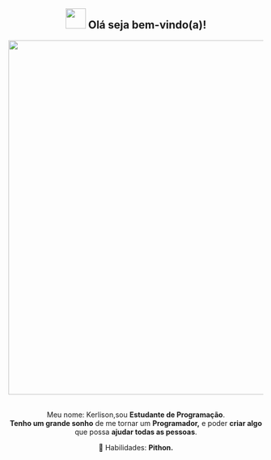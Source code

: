 <span align="center">

## <img src="https://i.imgur.com/0hdZ65D.gif" width="40px"> Olá seja bem-vindo(a)!</h2>

</span>

<div align="center">

<img src="https://www.mygo.ge/uploads/blog/1584023795.jpg" width="700px" />

</div>


<br>
<p align="center">
  Meu nome: Kerlison,sou <strong>Estudante de Programação</strong>.<br />
<strong>Tenho um grande sonho</strong> de me tornar um <strong>Programador,</strong>
e poder <strong>criar algo</strong> que possa <strong>ajudar todas as pessoas</strong>.
</p>

<p align="center">
  💼 Habilidades: <strong>Pithon.
